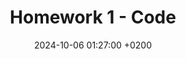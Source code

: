 ---
title: Homework 1 - Code
classes: wide
date: 2024-10-06 01:27:00 +0200
header:
  teaser: /assets/images/blog/statistics/hw2.png
ribbon: MidnightBlue
layout: hw2_code
categories:
  - Statistics
toc: true
---